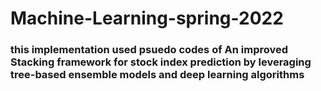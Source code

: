 # Machine-Learning-spring-2022

### this implementation used psuedo codes of An improved Stacking framework for stock index prediction by leveraging tree-based ensemble models and deep learning algorithms
